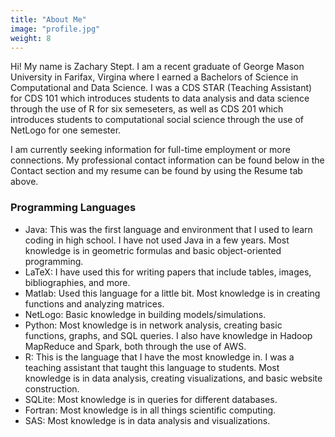 ```yaml
---
title: "About Me"
image: "profile.jpg"
weight: 8
---
```


Hi! My name is Zachary Stept. I am a recent graduate of George Mason University in Farifax, Virgina where I earned a Bachelors of Science in Computational and Data Science. I was a CDS STAR (Teaching Assistant) for CDS 101 which introduces students to data analysis and data science through the use of R for six semeseters, as well as CDS 201 which introduces students to computational social science through the use of NetLogo for one semester.

I am currently seeking information for full-time employment or more connections. My professional contact information can be found below in the Contact section and my resume can be found by using the Resume tab above.

### Programming Languages

* Java: This was the first language and environment that I used to learn coding in high school. I have not used Java in a few years. Most knowledge is in geometric formulas and basic object-oriented programming.
* LaTeX: I have used this for writing papers that include tables, images, bibliographies, and more.
* Matlab: Used this language for a little bit. Most knowledge is in creating functions and analyzing matrices.
* NetLogo: Basic knowledge in building models/simulations.
* Python: Most knowledge is in network analysis, creating basic functions, graphs, and SQL queries. I also have knowledge in Hadoop MapReduce and Spark, both through the use of AWS.
* R: This is the language that I have the most knowledge in. I was a teaching assistant that taught this language to students. Most knowledge is in data analysis, creating visualizations, and basic website construction.
* SQLite: Most knowledge is in queries for different databases.
* Fortran: Most knowledge is in all things scientific computing.
* SAS: Most knowledge is in data analysis and visualizations.